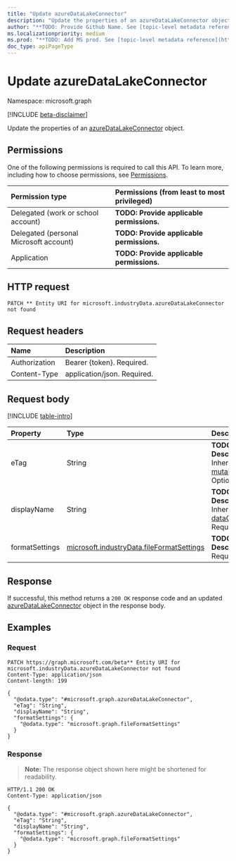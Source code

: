 ```yaml
---
title: "Update azureDataLakeConnector"
description: "Update the properties of an azureDataLakeConnector object."
author: "**TODO: Provide Github Name. See [topic-level metadata reference](https://msgo.azurewebsites.net/add/document/guidelines/metadata.html#topic-level-metadata)**"
ms.localizationpriority: medium
ms.prod: "**TODO: Add MS prod. See [topic-level metadata reference](https://msgo.azurewebsites.net/add/document/guidelines/metadata.html#topic-level-metadata)**"
doc_type: apiPageType
---
```


# Update azureDataLakeConnector
Namespace: microsoft.graph

[!INCLUDE [beta-disclaimer](../../includes/beta-disclaimer.md)]

Update the properties of an [azureDataLakeConnector](../resources/azuredatalakeconnector.md) object.

## Permissions
One of the following permissions is required to call this API. To learn more, including how to choose permissions, see [Permissions](/graph/permissions-reference).

|Permission type|Permissions (from least to most privileged)|
|:---|:---|
|Delegated (work or school account)|**TODO: Provide applicable permissions.**|
|Delegated (personal Microsoft account)|**TODO: Provide applicable permissions.**|
|Application|**TODO: Provide applicable permissions.**|

## HTTP request

<!-- {
  "blockType": "ignored"
}
-->
``` http
PATCH ** Entity URI for microsoft.industryData.azureDataLakeConnector not found
```

## Request headers
|Name|Description|
|:---|:---|
|Authorization|Bearer {token}. Required.|
|Content-Type|application/json. Required.|

## Request body
[!INCLUDE [table-intro](../../includes/update-property-table-intro.md)]


|Property|Type|Description|
|:---|:---|:---|
|eTag|String|**TODO: Add Description** Inherited from [mutableEntity](../resources/mutableentity.md). Optional.|
|displayName|String|**TODO: Add Description** Inherited from [dataConnector](../resources/dataconnector.md). Required.|
|formatSettings|[microsoft.industryData.fileFormatSettings](../resources/fileformatsettings.md)|**TODO: Add Description** Required.|



## Response

If successful, this method returns a `200 OK` response code and an updated [azureDataLakeConnector](../resources/azuredatalakeconnector.md) object in the response body.

## Examples

### Request
<!-- {
  "blockType": "request",
  "name": "update_azuredatalakeconnector"
}
-->
``` http
PATCH https://graph.microsoft.com/beta** Entity URI for microsoft.industryData.azureDataLakeConnector not found
Content-Type: application/json
Content-length: 199

{
  "@odata.type": "#microsoft.graph.azureDataLakeConnector",
  "eTag": "String",
  "displayName": "String",
  "formatSettings": {
    "@odata.type": "microsoft.graph.fileFormatSettings"
  }
}
```


### Response
>**Note:** The response object shown here might be shortened for readability.
<!-- {
  "blockType": "response",
  "truncated": true
}
-->
``` http
HTTP/1.1 200 OK
Content-Type: application/json

{
  "@odata.type": "#microsoft.graph.azureDataLakeConnector",
  "eTag": "String",
  "displayName": "String",
  "formatSettings": {
    "@odata.type": "microsoft.graph.fileFormatSettings"
  }
}
```

